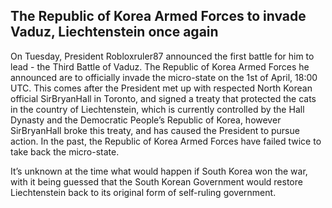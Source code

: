 ## The Republic of Korea Armed Forces to invade Vaduz, Liechtenstein once again

On Tuesday, President Robloxruler87 announced the first battle for him to lead - the Third Battle of Vaduz. The Republic of Korea Armed Forces he announced are to officially invade the micro-state on the 1st of April, 18:00 UTC. This comes after the President met up with  respected North Korean official SirBryanHall in Toronto, and signed a treaty that protected the cats in the country of Liechtenstein, which is currently controlled by the Hall Dynasty and the Democratic People’s Republic of Korea, however SirBryanHall broke this treaty, and has caused the President to pursue action. In the past, the Republic of Korea Armed Forces have failed twice to take back the micro-state.

It’s unknown at the time what would happen if South Korea won the war, with it being guessed that the South Korean Government would restore Liechtenstein back to its original form of self-ruling government. 
